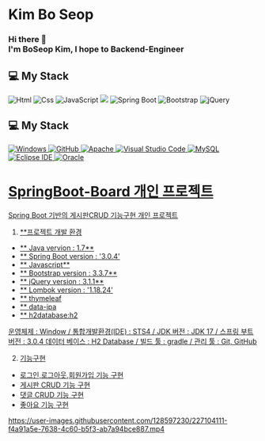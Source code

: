 # Kim Bo Seop 
### Hi there 👋 </br>I'm BoSeop Kim, I hope to Backend-Engineer

## 💻 My Stack 
<img alt="Html" src ="https://img.shields.io/badge/HTML5-E34F26.svg?&style=for-the-badge&logo=HTML5&logoColor=white"/> <img alt="Css" src ="https://img.shields.io/badge/CSS3-1572B6.svg?&style=for-the-badge&logo=CSS3&logoColor=white"/> <img alt="JavaScript" src ="https://img.shields.io/badge/JavaScriipt-F7DF1E.svg?&style=for-the-badge&logo=JavaScript&logoColor=black"/>  <img src="https://img.shields.io/badge/JAVA-007396?style=for-the-badge&logo=java&logoColor=white"> <img alt="Spring Boot" src ="https://img.shields.io/badge/Spring Boot-6DB33F.svg?&style=for-the-badge&logo=Spring Boot&logoColor=white"/> <img alt="Bootstrap" src ="https://img.shields.io/badge/Bootstrap-7952B3.svg?&style=for-the-badge&logo=Bootstrap&logoColor=white"/> <img alt="jQuery" src ="https://img.shields.io/badge/jQuery-0769AD.svg?&style=for-the-badge&logo=jQuery&logoColor=white"/>


## 💻 My Stack
<a href = "https://github.com/Hun-Se"><img alt="Windows" src ="https://img.shields.io/badge/Windows-0078D6.svg?&style=for-the-badge&logo=Windows&logoColor=white"/>
<a href = "https://github.com/Hun-Se"><img alt="GitHub" src ="https://img.shields.io/badge/GitHub-181717.svg?&style=for-the-badge&logo=GitHub&logoColor=white"/>
<a href = "https://github.com/Hun-Se"><img alt="Apache" src ="https://img.shields.io/badge/Apache-D22128.svg?&style=for-the-badge&logo=Apache&logoColor=white"/>
<a href = "https://github.com/Hun-Se"><img alt="Visual Studio Code" src ="https://img.shields.io/badge/Visual Studio Code-007ACC.svg?&style=for-the-badge&logo=Visual Studio Code&logoColor=white"/> <a href = "https://github.com/Hun-Se"><img alt="MySQL" src ="https://img.shields.io/badge/MySQL-1572B6.svg?&style=for-the-badge&logo=MySQL&logoColor=white"/> <a href = "https://github.com/Hun-Se"><img alt="Eclipse IDE" src ="https://img.shields.io/badge/Eclipse IDE-2C2255.svg?&style=for-the-badge&logo=Eclipse IDE&logoColor=white"/> <a href = "https://github.com/Hun-Se"><img alt="Oracle" src ="https://img.shields.io/badge/Oracle-F80000.svg?&style=for-the-badge&logo=Oracle&logoColor=white"/>

# SpringBoot-Board 개인 프로젝트 
Spring Boot 기반의 게시판CRUD 기능구현 개인 프로젝트 

1. **프로젝트 개발 환경
- ** Java vervion : 1.7**
- ** Spring Boot version : '3.0.4'
- ** Javascript**
- ** Bootstrap version : 3.3.7**
- ** jQuery version :  3.1.1**
- ** Lombok version : '1.18.24'
- ** thymeleaf
- ** data-jpa
- ** h2database:h2

운영체제 : Window / 통합개발환경(IDE) : STS4 /
JDK 버전 : JDK 17 / 스프링 부트 버전 : 3.0.4
데이터 베이스 : H2 Database / 빌드 툴 : gradle / 관리 툴 : Git, GitHub

2. 기능구현
- 로그인,로그아웃,회원가입 기능 구현 
- 게시판 CRUD 기능 구현
- 댓글 CRUD 기능 구현 
- 좋아요 기능 구현 


https://user-images.githubusercontent.com/128597230/227104111-f4a91a5e-7638-4c60-b5f3-ab7a94bce887.mp4


